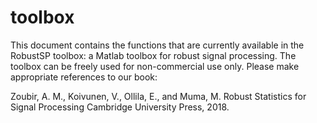 # toolbox
This document contains the functions that are currently available in the RobustSP toolbox: a Matlab toolbox for robust signal processing. The toolbox can be freely used for non-commercial use only. Please make appropriate references to our book: 

Zoubir, A. M., Koivunen, V., Ollila, E., and Muma, M. Robust Statistics for Signal Processing Cambridge University Press, 2018.
